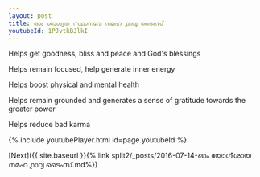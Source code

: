```yaml
---
layout: post
title: ഓം ശാശ്വത സ്ഥാനവേ നമഹ ൧൦൮ ടൈംസ്
youtubeId: 1PJvtkBJlkI
---
```

 
 
Helps get goodness, bliss and peace and God's blessings
 
Helps remain focused, help generate inner energy 
 
Helps boost physical and mental health 
 
Helps remain grounded and generates a sense of gratitude towards the greater power 
 
Helps reduce bad karma
 
 
 
 


{% include youtubePlayer.html id=page.youtubeId %}
 
[Next]({{ site.baseurl }}{% link  split2/_posts/2016-07-14-ഓം യോഗീശായ നമഹ ൧൦൮ ടൈംസ്.md%})
 

